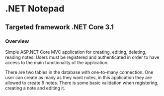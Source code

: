 # .NET Notepad
## Targeted framework .NET Core 3.1

### Overview

Simple ASP.NET Core MVC application for creating, editing, deleting, reading notes. Users must be registered and authenticated in order to have access to the main functionality of the application.

There are two tables in the database with one-to-many connection. One user can create as many as they want notes, in this application they are allowed to create 5 notes.
There is some basic validation when registering, creating a note and editing it.
